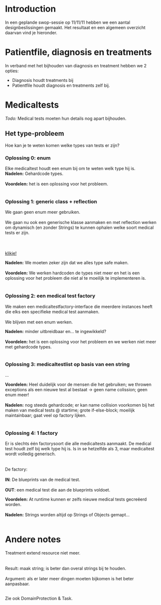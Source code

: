 # Introduction #
In een geplande swop-sessie op 11/11/11 hebben we een aantal designbeslissingen gemaakt. Het resultaat en een algemeen overzicht daarvan vind je hieronder.


# Patientfile, diagnosis en treatments #
In verband met het bijhouden van diagnosis en treatment hebben we 2 opties:
  * Diagnosis houdt treatments bij
  * Patientfile houdt diagnosis en treatments zelf bij.


# Medicaltests #
_Todo:_ Medical tests moeten hun details nog apart bijhouden.

## Het type-probleem ##
Hoe kan je te weten komen welke types van tests er zijn?

### Oplossing 0: enum ###
Elke medicaltest houdt een enum bij om te weten welk type hij is.
<br><b>Nadelen:</b> Gehardcode types.<br>
<br><b>Voordelen:</b> het is een oplossing voor het probleem.<br>
<br>
<h3>Oplossing 1: generic class + reflection</h3>
We gaan geen enum meer gebruiken.<br>
<br>We gaan nu ook een generische klasse aanmaken en met reflection werken om dynamisch (en zonder Strings) te kunnen ophalen welke soort medical tests er zijn.<br>
<br>
<br><br><a href='http://geekswithblogs.net/marcel/archive/2007/03/24/109722.aspx'> klikje! </a>
<p>
<b>Nadelen:</b> We moeten zeker zijn dat we alles type safe maken.<br>
<br><b>Voordelen:</b> We werken hardcoden de types niet meer en het is een oplossing voor het probleem die niet al te moeilijk te implementeren is.<br>
<br>
<h3>Oplossing 2: een medical test factory</h3>
We maken een medicaltestfactory-interface die meerdere instances heeft die elks een specifieke medical test aanmaken.<br>
<br>We blijven met een enum werken.<br>
<p>
<b>Nadelen:</b> minder uitbreidbaar en... te ingewikkeld?<br>
<br><b>Voordelen:</b> het is een oplossing voor het probleem en we werken niet meer met gehardcode types.<br>
<br>
<h3>Oplossing 3: medicaltestlist op basis van een string</h3>
...<br><p>
<b>Voordelen:</b> Heel duidelijk voor de mensen die het gebruiken; we throwen exceptions als een nieuwe test al bestaat -> geen name colission; geen enum meer!<br>
<br><b>Nadelen:</b> nog steeds gehardcode; er kan name collision voorkomen bij het maken van medical tests @ startime; grote if-else-block; moeilijk maintainbaar; gaat veel op factory lijken.<br>
<br>
<h3>Oplossing 4: 1 factory</h3>
Er is slechts één factorysoort die alle medicaltests aanmaakt. De medical test houdt zelf bij welk type hij is. Is in se hetzelfde als 3, maar medicaltest wordt volledig generisch.<br>
<br>
<br> De factory:<br>
<br><b>IN</b>: De blueprints van de medical test.<br>
<br><b>OUT</b>: een medical test die aan de blueprints voldoet.<br>
<p>
<b>Voordelen:</b> At runtime kunnen er zelfs nieuwe medical tests gecreëerd worden.<br>
<br><b>Nadelen:</b> Strings worden altijd op Strings of Objects gemapt...<br>
<br>
<h1>Andere notes</h1>
Treatment extend resource niet meer.<br>
<br>
<br>Result: maak string; is beter dan overal strings bij te houden.<br>
<br>     Argument: als er later meer dingen moeten bijkomen is het beter aanpasbaar.<br>
<br>
<p>Zie ook DomainProtection & Task.